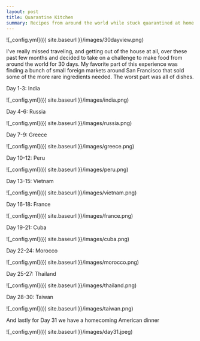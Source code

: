 ```yaml
---
layout: post
title: Quarantine Kitchen
summary: Recipes from around the world while stuck quarantined at home 
---
```


![_config.yml]({{ site.baseurl }}/images/30dayview.png)

I've really missed traveling, and getting out of the house at all, over these past few months and decided to take on a challenge to make food from around the world for 30 days. My favorite part of this experience was finding a bunch of small foreign markets around San Francisco that sold some of the more rare ingredients needed. The worst part was all of dishes.

Day 1-3: India 

![_config.yml]({{ site.baseurl }}/images/india.png)

Day 4-6: Russia

![_config.yml]({{ site.baseurl }}/images/russia.png)

Day 7-9: Greece

![_config.yml]({{ site.baseurl }}/images/greece.png)

Day 10-12: Peru

![_config.yml]({{ site.baseurl }}/images/peru.png)

Day 13-15: Vietnam

![_config.yml]({{ site.baseurl }}/images/vietnam.png)

Day 16-18: France

![_config.yml]({{ site.baseurl }}/images/france.png)

Day 19-21: Cuba

![_config.yml]({{ site.baseurl }}/images/cuba.png)

Day 22-24: Morocco

![_config.yml]({{ site.baseurl }}/images/morocco.png)

Day 25-27: Thailand

![_config.yml]({{ site.baseurl }}/images/thailand.png)

Day 28-30: Taiwan

![_config.yml]({{ site.baseurl }}/images/taiwan.png)

And lastly for Day 31 we have a homecoming American dinner

![_config.yml]({{ site.baseurl }}/images/day31.jpeg)
